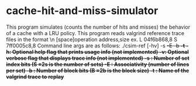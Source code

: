# cache-hit-and-miss-simulator
This program simulates (counts the number of hits and misses) the behavior of a cache with a LRU policy. This program reads valgrind reference trace files 
in the format \n
[space]operation address,size
ex.
L 04f6b868,8
S 7ff0005c8,8
Command line args are as follows:
./csim-ref [-hv] -s <s> -E <E> -b <b> -t <tracefile>
-h: Optional help flag that prints usage info (not implemented)
-v: Optional verbose flag that displays trace info (not implemented)
-s <s>: Number of set index bits (S =2s is the number of sets)
-E <E>: Associativity (number of lines per set)
-b <b>: Number of block bits (B =2b is the block size)
-t <tracefile>: Name of the valgrind trace to replay

